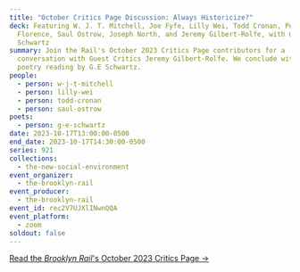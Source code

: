 ```yaml
---
title: "October Critics Page Discussion: Always Historicize?"
deck: Featuring W. J. T. Mitchell, Joe Fyfe, Lilly Wei, Todd Cronan, Penny
  Florence, Saul Ostrow, Joseph North, and Jeremy Gilbert-Rolfe, with G.E
  Schwartz
summary: Join the Rail's October 2023 Critics Page contributors for a
  conversation with Guest Critics Jeremy Gilbert-Rolfe. We conclude with a
  poetry reading by G.E Schwartz.
people:
  - person: w-j-t-mitchell
  - person: lilly-wei
  - person: todd-cronan
  - person: saul-ostrow
poets:
  - person: g-e-schwartz
date: 2023-10-17T13:00:00-0500
end_date: 2023-10-17T14:30:00-0500
series: 921
collections:
  - the-new-social-environment
event_organizer:
  - the-brooklyn-rail
event_producer:
  - the-brooklyn-rail
event_id: rec2V7UJXlINwnQQA
event_platform:
  - zoom
soldout: false
---
```

[R﻿ead the *Brooklyn Rail*'s October 2023 Critics Page →](https://brooklynrail.org/2023/10/criticspage)